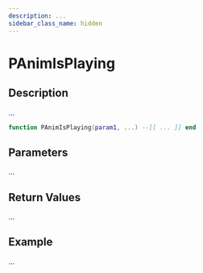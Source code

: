```yaml
---
description: ...
sidebar_class_name: hidden
---
```


# PAnimIsPlaying

## Description

...

```lua
function PAnimIsPlaying(param1, ...) --[[ ... ]] end
```

## Parameters

...

## Return Values

...

## Example

...

